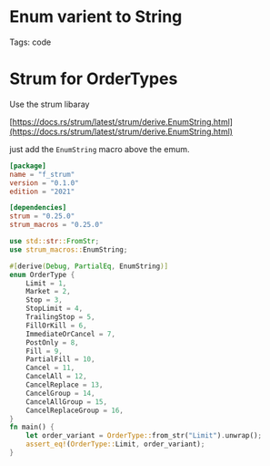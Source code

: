 # Enum varient to String

Tags: code

# Strum for OrderTypes

Use the strum libaray 

[https://docs.rs/strum/latest/strum/derive.EnumString.html](https://docs.rs/strum/latest/strum/derive.EnumString.html)

just add the `EnumString` macro above the emum.

```toml
[package]
name = "f_strum"
version = "0.1.0"
edition = "2021"

[dependencies]
strum = "0.25.0"
strum_macros = "0.25.0"
```

```rust
use std::str::FromStr;
use strum_macros::EnumString;

#[derive(Debug, PartialEq, EnumString)]
enum OrderType {
    Limit = 1,
    Market = 2,
    Stop = 3,
    StopLimit = 4,
    TrailingStop = 5,
    FillOrKill = 6,
    ImmediateOrCancel = 7,
    PostOnly = 8,
    Fill = 9,
    PartialFill = 10,
    Cancel = 11,
    CancelAll = 12,
    CancelReplace = 13,
    CancelGroup = 14,
    CancelAllGroup = 15,
    CancelReplaceGroup = 16,
}
fn main() {
    let order_variant = OrderType::from_str("Limit").unwrap();
    assert_eq!(OrderType::Limit, order_variant);
}
```